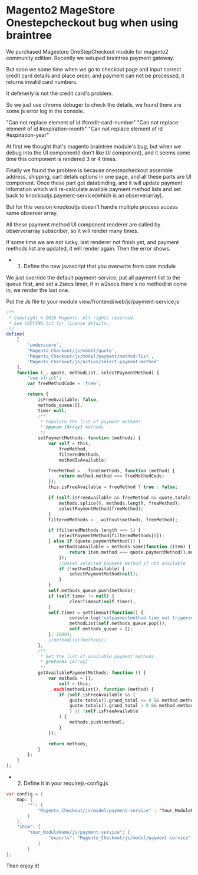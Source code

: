 <!--
Categories = ["Development", "Magento"]
Description = ""
Tags = ["Development", "Magento"]
date = "2017-07-18T21:47:31-08:00"
title = "Magento2 MageStore Onestepcheckout bug when using braintree"
-->

# Magento2 MageStore Onestepcheckout bug when using braintree

We purchased Magestore OneStepCheckout module for magento2 community edition. Recently we setuped braintree payment gateway.

But soon we some time when we go to checkout page and input correct credit card details and place order, and payment can not be processed, it returns invalid card numbers.

It defenerly is not the credit card's problem.

So we just use chrome debuger to check the details, we found there are some js error log in the console.

"Can not replace element of id #credit-card-number"
"Can not replace element of id #expiration-month"
"Can not replace element of id #expiration-year"

At first we thought that's magento braintree module's bug, but when we debug into the UI component(I don't like UI component), and it seems some time this component is rendered 3 or 4 times.

Finally we found the problem is because onestepcheckout assemble address, shipping, cart detals options in one page, and all these parts are UI component. Once these part got databinding, and it will update payment infomation which will re-calculate avalible payment method lists and set back to knockoutjs payment-service(which is an observerarray).

But for this version knockoutjs doesn't handle multiple process access same observer array.

All these payment method UI component renderer  are called by observerarray subscriber, so it will render many times.

If some time we are not lucky, last renderer not finish yet, and payment methods list are updated, it will render again. Then the error shows.

* 1. Define the new javascript that you overwrite from core module

We just override the default payment-service, put all payment list to the queue first, and set a 2secs timer, if in w2secs there's  no methodlist come in, we render the last one.

Put the Js file to your module view/frontend/web/js/payment-service.js

```php
/**
 * Copyright © 2016 Magento. All rights reserved.
 * See COPYING.txt for license details.
 */
define(
    [
        'underscore',
        'Magento_Checkout/js/model/quote',
        'Magento_Checkout/js/model/payment/method-list',
        'Magento_Checkout/js/action/select-payment-method'
    ],
    function (_, quote, methodList, selectPaymentMethod) {
        'use strict';
        var freeMethodCode = 'free';

        return {
            isFreeAvailable: false,
            methods_queue:[],
            timer:null,
            /**
             * Populate the list of payment methods
             * @param {Array} methods
             */
            setPaymentMethods: function (methods) {
                var self = this,
                    freeMethod,
                    filteredMethods,
                    methodIsAvailable;

                freeMethod = _.find(methods, function (method) {
                    return method.method === freeMethodCode;
                });
                this.isFreeAvailable = freeMethod ? true : false;

                if (self.isFreeAvailable && freeMethod && quote.totals().grand_total <= 0) {
                    methods.splice(0, methods.length, freeMethod);
                    selectPaymentMethod(freeMethod);
                }
                filteredMethods = _.without(methods, freeMethod);

                if (filteredMethods.length === 1) {
                    selectPaymentMethod(filteredMethods[0]);
                } else if (quote.paymentMethod()) {
                    methodIsAvailable = methods.some(function (item) {
                        return item.method === quote.paymentMethod().method;
                    });
                    //Unset selected payment method if not available
                    if (!methodIsAvailable) {
                        selectPaymentMethod(null);
                    }
                }
                self.methods_queue.push(methods);
                if (self.timer != null) {
                        clearTimeout(self.timer);
                }
                self.timer = setTimeout(function() {
                        console.log('setpaymentmethod time out trigered');
                        methodList(self.methods_queue.pop());
                        self.methods_queue = [];
                }, 2000);
                //methodList(methods);
            },
            /**
             * Get the list of available payment methods.
             * @returns {Array}
             */
            getAvailablePaymentMethods: function () {
                var methods = [],
                    self = this;
                _.each(methodList(), function (method) {
                    if (self.isFreeAvailable && (
                        quote.totals().grand_total <= 0 && method.method === freeMethodCode ||
                        quote.totals().grand_total > 0 && method.method !== freeMethodCode
                        ) || !self.isFreeAvailable
                    ) {
                        methods.push(method);
                    }
                });

                return methods;
            }
        };
    }
);

```

* 2. Define it in your requirejs-config.js

```java
var config = {
    map: {
        '*': {
            "Magento_Checkout/js/model/payment-service" : 'Your_ModuleName/js/payment-service'
        }
    },
    "shim": {
        "Your_ModuleName/js/payment-service": {
                "exports": "Magento_Checkout/js/model/payment-service"
            }
        }
};
```

Then enjoy it!

